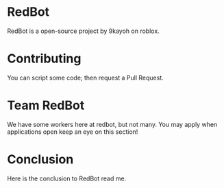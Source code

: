 # RedBot
RedBot is a open-source project by 9kayoh on roblox.
# Contributing
You can script some code; then request a Pull Request.
# Team RedBot
We have some workers here at redbot, but not many. You may apply when applications open keep an eye on this section!
# Conclusion
Here is the conclusion to RedBot read me.

